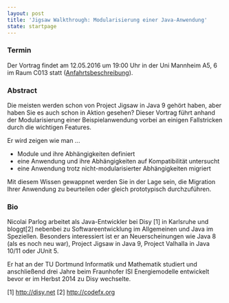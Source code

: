 ```yaml
---
layout: post
title: 'Jigsaw Walkthrough: Modularisierung einer Java-Anwendung'
state: startpage
---
```


### Termin

Der Vortrag findet am 12.05.2016 um 19:00 Uhr in der Uni Mannheim A5, 6 im Raum C013 statt ([Anfahrtsbeschreibung](/getting-there)).

### Abstract

Die meisten werden schon von Project Jigsaw in Java 9 gehört haben,
aber haben Sie es auch schon in Aktion gesehen? Dieser Vortrag führt
anhand der Modularisierung einer Beispielanwendung vorbei an einigen
Fallstricken durch die wichtigen Features.

Er wird zeigen wie man ...

* Module und ihre Abhängigkeiten definiert
* eine Anwendung und ihre Abhängigkeiten auf Kompatibilität untersucht
* eine Anwendung trotz nicht-modularisierter Abhängigkeiten migriert

Mit diesem Wissen gewappnet werden Sie in der Lage sein, die Migration
Ihrer Anwendung zu beurteilen oder gleich prototypisch durchzuführen.


### Bio

Nicolai Parlog arbeitet als Java-Entwickler bei Disy [1] in Karlsruhe
und bloggt[2] nebenbei zu Softwareentwicklung im Allgemeinen und Java
im Speziellen. Besonders interessiert ist er an Neuerscheinungen wie
Java 8 (als es noch neu war), Project Jigsaw in Java 9, Project
Valhalla in Java 10/11 oder JUnit 5.

Er hat an der TU Dortmund Informatik und Mathematik studiert und
anschließend drei Jahre beim Fraunhofer ISI Energiemodelle entwickelt
bevor er im Herbst 2014 zu Disy wechselte.

[1] http://disy.net
[2] http://codefx.org

